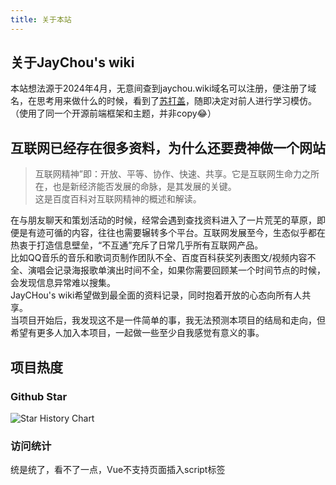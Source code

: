 ```yaml
---
title: 关于本站
---
```


## 关于JayChou's wiki
本站想法源于2024年4月，无意间查到jaychou.wiki域名可以注册，便注册了域名，在思考用来做什么的时候，看到了[苏打盖](http://sodaguide.cn/ "苏打盖")，随即决定对前人进行学习模仿。<br>
（使用了同一个开源前端框架和主题，并非copy😂）
## 互联网已经存在很多资料，为什么还要费神做一个网站
> 互联网精神”即：开放、平等、协作、快速、共享。它是互联网生命力之所在，也是新经济能否发展的命脉，是其发展的关键。
<br>这是百度百科对互联网精神的概述和解读。

在与朋友聊天和策划活动的时候，经常会遇到查找资料进入了一片荒芜的草原，即便是有迹可循的内容，往往也需要辗转多个平台。互联网发展至今，生态似乎都在热衷于打造信息壁垒，“不互通”充斥了日常几乎所有互联网产品。<br>
比如QQ音乐的音乐和歌词页制作团队不全、百度百科获奖列表图文/视频内容不全、演唱会记录海报歌单演出时间不全，如果你需要回顾某一个时间节点的时候，会发现信息异常难以搜集。<br>
JayCHou's wiki希望做到最全面的资料记录，同时抱着开放的心态向所有人共享。<br>
当项目开始后，我发现这不是一件简单的事，我无法预测本项目的结局和走向，但希望有更多人加入本项目，一起做一些至少自我感觉有意义的事。

## 项目热度
### Github Star
![Star History Chart](https://api.star-history.com/svg?repos=y-cyfor/JayChou-wiki&type=Date "Star History Chart" )

### 访问统计
统是统了，看不了一点，Vue不支持页面插入script标签